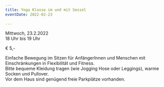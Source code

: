 ```yaml
---
title: Yoga Klasse im und mit Sessel
eventDate: 2022-02-23
 
---
```

Mittwoch, 23.2.2022  
18 Uhr bis 19 Uhr  

€ 5,-  

Einfache Bewegung im Sitzen für AnfängerInnen und Menschen mit Einschränkungen in Flexibilität und Fitness.  
Bitte bequeme Kleidung tragen (wie Jogging Hose oder Leggings), warme Socken und Pullover.  
Vor dem Haus sind genügend freie Parkplätze vorhanden.  
